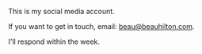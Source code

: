 This is my social media account.

If you want to get in touch, email: <beau@beauhilton.com>.

I'll respond within the week.
